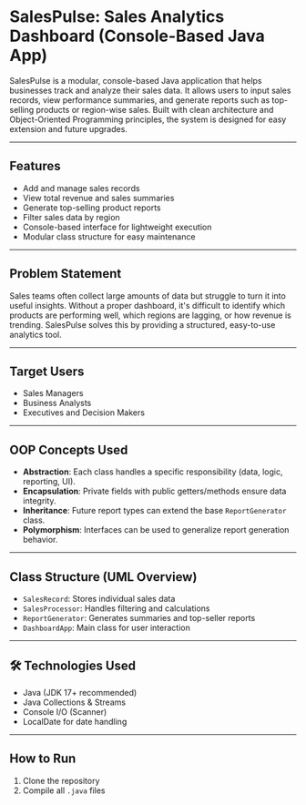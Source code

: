 #  SalesPulse: Sales Analytics Dashboard (Console-Based Java App)

SalesPulse is a modular, console-based Java application that helps businesses track and analyze their sales data. It allows users to input sales records, view performance summaries, and generate reports such as top-selling products or region-wise sales. Built with clean architecture and Object-Oriented Programming principles, the system is designed for easy extension and future upgrades.

---

##  Features

- Add and manage sales records
- View total revenue and sales summaries
- Generate top-selling product reports
- Filter sales data by region
- Console-based interface for lightweight execution
- Modular class structure for easy maintenance

---

##  Problem Statement

Sales teams often collect large amounts of data but struggle to turn it into useful insights. Without a proper dashboard, it's difficult to identify which products are performing well, which regions are lagging, or how revenue is trending. SalesPulse solves this by providing a structured, easy-to-use analytics tool.

---

##  Target Users

- Sales Managers  
- Business Analysts  
- Executives and Decision Makers  

---

##  OOP Concepts Used

- **Abstraction**: Each class handles a specific responsibility (data, logic, reporting, UI).
- **Encapsulation**: Private fields with public getters/methods ensure data integrity.
- **Inheritance**: Future report types can extend the base `ReportGenerator` class.
- **Polymorphism**: Interfaces can be used to generalize report generation behavior.

---

##  Class Structure (UML Overview)

- `SalesRecord`: Stores individual sales data  
- `SalesProcessor`: Handles filtering and calculations  
- `ReportGenerator`: Generates summaries and top-seller reports  
- `DashboardApp`: Main class for user interaction  

---

## 🛠 Technologies Used

- Java (JDK 17+ recommended)
- Java Collections & Streams
- Console I/O (Scanner)
- LocalDate for date handling

---

##  How to Run

1. Clone the repository  
2. Compile all `.java` files  
